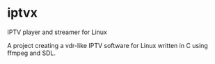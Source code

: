 # iptvx
IPTV player and streamer for Linux

A project creating a vdr-like IPTV software for Linux written in C using ffmpeg and SDL.

